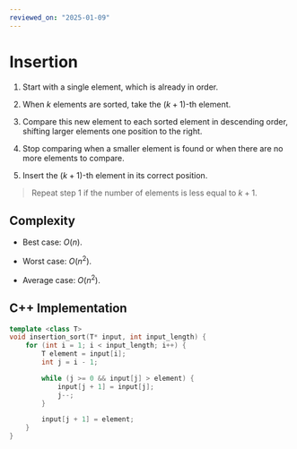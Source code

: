 ```yaml
---
reviewed_on: "2025-01-09"
---
```


# Insertion

1. Start with a single element, which is already in order.

2. When $k$ elements are sorted, take the ($k + 1$)-th element.

3. Compare this new element to each sorted element in descending order, shifting larger elements one position to the right.

4. Stop comparing when a smaller element is found or when there are no more elements to compare.

5. Insert the ($k + 1$)-th element in its correct position.

> Repeat step $1$ if the number of elements is less equal to $k + 1$.

## Complexity

- Best case: $O(n)$.

- Worst case: $O(n^2)$.

- Average case: $O(n^2)$.

## C++ Implementation

```c++
template <class T>
void insertion_sort(T* input, int input_length) {
	for (int i = 1; i < input_length; i++) {
		T element = input[i];
		int j = i - 1;

		while (j >= 0 && input[j] > element) {
			input[j + 1] = input[j];
			j--;
		}

		input[j + 1] = element;
	}
}
```
